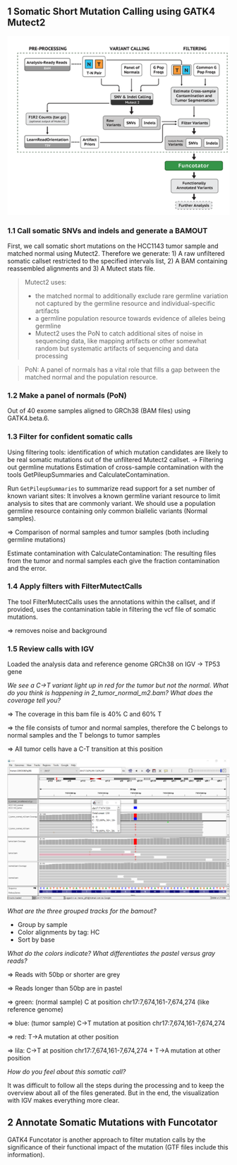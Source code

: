 ## **1 Somatic Short Mutation Calling using GATK4 Mutect2**

![image](gatk.PNG)

### **1.1  Call somatic SNVs and indels and generate a BAMOUT**
First, we call somatic short mutations on the HCC1143 tumor sample and matched normal using Mutect2.
Therefore we generate: 1) A raw unfiltered somatic callset restricted to the specified intervals list, 2) A BAM containing reassembled alignments and 3) A Mutect stats file.

> Mutect2 uses:
>* the matched normal to additionally exclude rare germline variation not captured by the germline resource and individual-specific artifacts
>* a germline population resource towards evidence of alleles being germline
>* Mutect2 uses the PoN to catch additional sites of noise in sequencing data, like mapping artifacts or other somewhat random but systematic artifacts of sequencing and data processing

> PoN: A panel of normals has a vital role that fills a gap between the matched normal and the population resource.

### **1.2 Make a panel of normals (PoN)**

Out of 40 exome samples aligned to GRCh38 (BAM files) using GATK4.beta.6.

### **1.3 Filter for confident somatic calls**
Using filtering tools: identification of which mutation candidates are likely to be real somatic mutations out of the unfiltered Mutect2 callset. -> Filtering out germline mutations
Estimation of cross-sample contamination with the tools GetPileupSummaries and CalculateContamination.

Run `GetPileupSummaries` to summarize read support for a set number of known variant sites: It involves a known germline variant resource to limit analysis to sites that are commonly variant. We should use a population germline resource containing only common biallelic variants (Normal samples).

=> Comparison of normal samples and tumor samples (both including germline mutations)
 
 Estimate contamination with CalculateContamination: The resulting files from the tumor and normal samples each give the fraction contamination and the error.
 
### **1.4 Apply filters with FilterMutectCalls**

The tool FilterMutectCalls uses the annotations within the callset, and if provided, uses the contamination table in filtering the vcf file of somatic mutations.

=> removes noise and background 

### **1.5 Review calls with IGV**
Loaded the analysis data and reference genome GRCh38 on IGV -> TP53 gene

*We see a C→T variant light up in red for the tumor but not the normal. What do you think is happening in 2_tumor_normal_m2.bam?
What does the coverage tell you?*

=> The coverage in this bam file is 40% C and 60% T 

=> the file consists of tumor and normal samples, therefore the C belongs to normal samples and the T belongs to tumor samples

=> All tumor cells have a C-T transition at this position

![image](igv.PNG)


*What are the three grouped tracks for the bamout?* 

* Group by sample
* Color alignments by tag: HC
* Sort by base

*What do the colors indicate? What differentiates the pastel versus gray reads?*

=> Reads with 50bp or shorter are grey

=> Reads longer than 50bp are in pastel

=> green: (normal sample) C at position chr17:7,674,161-7,674,274 (like reference genome)

=> blue: (tumor sample) C->T mutation at position chr17:7,674,161-7,674,274

=> red: T->A mutation at other position 

=> lila: C->T at position chr17:7,674,161-7,674,274 + T->A mutation at other position 


*How do you feel about this somatic call?*

It was difficult to follow all the steps during the processing and to keep the overview about all of the files generated. But in the end, the visualization with IGV makes everything more clear.


## **2 Annotate Somatic Mutations with Funcotator**

GATK4 Funcotator is another approach to filter mutation calls by the significance of their functional impact of the mutation (GTF files include this information).
